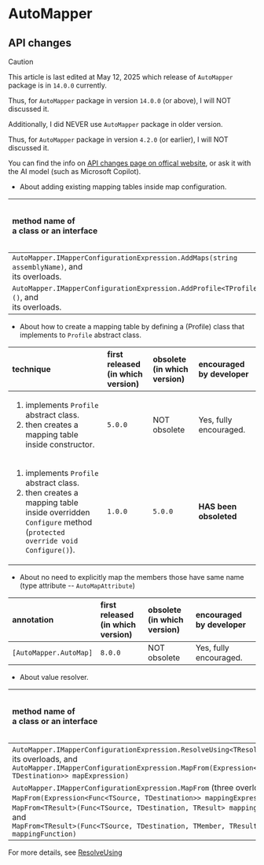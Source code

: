 # AutoMapper
## API changes
> [!CAUTION]
> This article is last edited at May 12, 2025 which release of `AutoMapper` package is in `14.0.0` currently.
>
> Thus, for `AutoMapper` package in version `14.0.0` (or above), I will NOT discussed it.
>
> Additionally, I did NEVER use `AutoMapper` package in older version.
>
> Thus, for `AutoMapper` package in version `4.2.0` (or earlier), I will NOT discussed it.
>
> You can find the info on [API changes page on offical website](https://docs.automapper.org/en/stable/API-Changes.html), or ask it with the AI model (such as Microsoft Copilot). 

+ About adding existing mapping tables inside map configuration.
  
| method name of</br>a class or an interface | first released</br>(in which version) | obsolete</br>(in which version) | encouraged by developer |
| :--- | :--- | :--- | :-- |
| `AutoMapper.IMapperConfigurationExpression.AddMaps(string assemblyName)`, and</br>its overloads. | `9.0.0` | NOT obsolete | Yes, fully encouraged. |
| `AutoMapper.IMapperConfigurationExpression.AddProfile<TProfile>()`, and</br>its overloads. | `5.0.0` | NOT obsolete | No, fully discouraged. |

+ About how to create a mapping table by defining a (Profile) class that implements to `Profile` abstract class.

| technique | first released</br>(in which version) | obsolete</br>(in which version) | encouraged by developer |
| :--- | :--- | :--- | :-- |
| <ol><li>implements `Profile` abstract class.</li><li>then creates a mapping table inside constructor.</li></ol>| `5.0.0` | NOT obsolete | Yes, fully encouraged. |
| <ol><li>implements `Profile` abstract class.</li><li>then creates a mapping table inside overridden `Configure` method</br>(`protected override void Configure()`).</li></ol>| `1.0.0` | `5.0.0` |  **HAS been obsoleted** |

+ About no need to explicitly map the members those have same name (type attribute -- `AutoMapAttribute`)

| annotation | first released</br>(in which version) | obsolete</br>(in which version) | encouraged by developer |
| :--- | :--- | :--- | :-- |
| `[AutoMapper.AutoMap]` | `8.0.0` | NOT obsolete | Yes, fully encouraged. |

+ About value resolver.

| method name of</br>a class or an interface | first released</br>(in which version) | obsolete</br>(in which version) | encouraged by developer |
| :--- | :--- | :--- | :-- |
| `AutoMapper.IMapperConfigurationExpression.ResolveUsing<TResolver>()`,</br>its overloads, and</br>`AutoMapper.IMapperConfigurationExpression.MapFrom(Expression<Func<TSource, TDestination>> mapExpression)` | `1.0.0` | `8.0.0` | **HAS been obsoleted** |
| `AutoMapper.IMapperConfigurationExpression.MapFrom` (three overloads,</br>`MapFrom(Expression<Func<TSource, TDestination>> mappingExpression)`,</br>`MapFrom<TResult>(Func<TSource, TDestination, TResult> mappingFunction)`, and</br>`MapFrom<TResult>(Func<TSource, TDestination, TMember, TResult> mappingFunction)` | `8.0.0` | NOT obsolete | Yes, fully encouraged. |

For more details, see [ResolveUsing](https://docs.automapper.org/en/stable/8.0-Upgrade-Guide.html#resolveusing)
